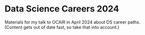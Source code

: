 # Data Science Careers 2024
Materials for my talk to OCAIR in April 2024 about DS career paths. (Content gets out of date fast, so take that into account.)


